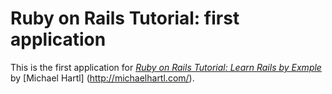 # Ruby on Rails Tutorial: first application

This is the first application for
[*Ruby on Rails Tutorial:  Learn Rails by Exmple*](http://railstutorial.org/)
by [Michael Hartl] (http://michaelhartl.com/).